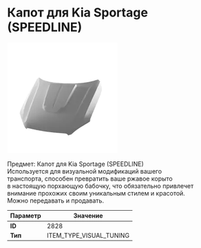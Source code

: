 # Капот для Kia Sportage (SPEEDLINE)

![Item Image](../img/2828.webp?raw=true)

Предмет: Капот для Kia Sportage (SPEEDLINE)<br>Используется для визуальной модификаций вашего<br>транспорта, способен превратить ваше ржавое корыто<br>в настоящую порхающую бабочку, что обязательно привлечет<br>внимание прохожих своим уникальным стилем и красотой.<br>Можно передавать и продавать.


| Параметр | Значение |
|----------|----------|
| **ID** | 2828 |
| **Тип** | ITEM_TYPE_VISUAL_TUNING |

